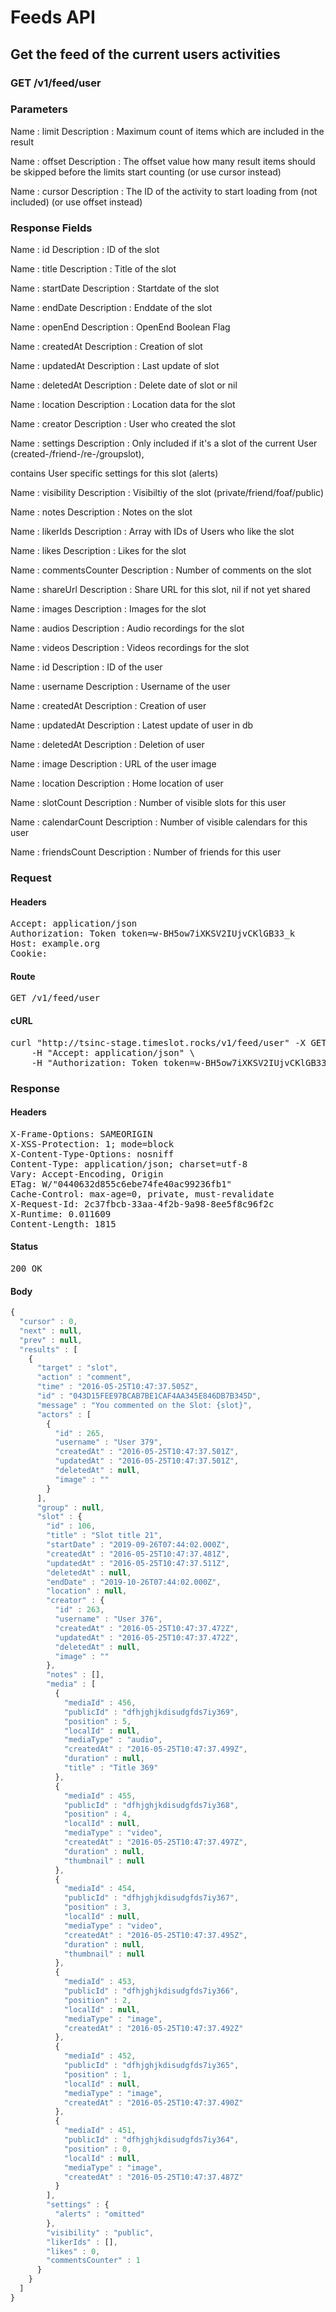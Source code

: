 # Feeds API

## Get the feed of the current users activities

### GET /v1/feed/user

### Parameters

Name : limit
Description : Maximum count of items which are included in the result

Name : offset
Description : The offset value how many result items should be skipped before the limits start counting (or use cursor instead)

Name : cursor
Description : The ID of the activity to start loading from (not included) (or use offset instead)


### Response Fields

Name : id
Description : ID of the slot

Name : title
Description : Title of the slot

Name : startDate
Description : Startdate of the slot

Name : endDate
Description : Enddate of the slot

Name : openEnd
Description : OpenEnd Boolean Flag

Name : createdAt
Description : Creation of slot

Name : updatedAt
Description : Last update of slot

Name : deletedAt
Description : Delete date of slot or nil

Name : location
Description : Location data for the slot

Name : creator
Description : User who created the slot

Name : settings
Description : Only included if it&#39;s a slot of the current User (created-/friend-/re-/groupslot),

contains User specific settings for this slot (alerts)

Name : visibility
Description : Visibiltiy of the slot (private/friend/foaf/public)

Name : notes
Description : Notes on the slot

Name : likerIds
Description : Array with IDs of Users who like the slot

Name : likes
Description : Likes for the slot

Name : commentsCounter
Description : Number of comments on the slot

Name : shareUrl
Description : Share URL for this slot, nil if not yet shared

Name : images
Description : Images for the slot

Name : audios
Description : Audio recordings for the slot

Name : videos
Description : Videos recordings for the slot

Name : id
Description : ID of the user

Name : username
Description : Username of the user

Name : createdAt
Description : Creation of user

Name : updatedAt
Description : Latest update of user in db

Name : deletedAt
Description : Deletion of user

Name : image
Description : URL of the user image

Name : location
Description : Home location of user

Name : slotCount
Description : Number of visible slots for this user

Name : calendarCount
Description : Number of visible calendars for this user

Name : friendsCount
Description : Number of friends for this user

### Request

#### Headers

<pre>Accept: application/json
Authorization: Token token=w-BH5ow7iXKSV2IUjvCKlGB33_k
Host: example.org
Cookie: </pre>

#### Route

<pre>GET /v1/feed/user</pre>

#### cURL

<pre class="request">curl &quot;http://tsinc-stage.timeslot.rocks/v1/feed/user&quot; -X GET \
	-H &quot;Accept: application/json&quot; \
	-H &quot;Authorization: Token token=w-BH5ow7iXKSV2IUjvCKlGB33_k&quot;</pre>

### Response

#### Headers

<pre>X-Frame-Options: SAMEORIGIN
X-XSS-Protection: 1; mode=block
X-Content-Type-Options: nosniff
Content-Type: application/json; charset=utf-8
Vary: Accept-Encoding, Origin
ETag: W/&quot;0440632d855c6ebe74fe40ac99236fb1&quot;
Cache-Control: max-age=0, private, must-revalidate
X-Request-Id: 2c37fbcb-33aa-4f2b-9a98-8ee5f8c96f2c
X-Runtime: 0.011609
Content-Length: 1815</pre>

#### Status

<pre>200 OK</pre>

#### Body

```javascript
{
  "cursor" : 0,
  "next" : null,
  "prev" : null,
  "results" : [
    {
      "target" : "slot",
      "action" : "comment",
      "time" : "2016-05-25T10:47:37.505Z",
      "id" : "043D15FEE97BCAB7BE1CAF4AA345E846DB7B345D",
      "message" : "You commented on the Slot: {slot}",
      "actors" : [
        {
          "id" : 265,
          "username" : "User 379",
          "createdAt" : "2016-05-25T10:47:37.501Z",
          "updatedAt" : "2016-05-25T10:47:37.501Z",
          "deletedAt" : null,
          "image" : ""
        }
      ],
      "group" : null,
      "slot" : {
        "id" : 106,
        "title" : "Slot title 21",
        "startDate" : "2019-09-26T07:44:02.000Z",
        "createdAt" : "2016-05-25T10:47:37.481Z",
        "updatedAt" : "2016-05-25T10:47:37.511Z",
        "deletedAt" : null,
        "endDate" : "2019-10-26T07:44:02.000Z",
        "location" : null,
        "creator" : {
          "id" : 263,
          "username" : "User 376",
          "createdAt" : "2016-05-25T10:47:37.472Z",
          "updatedAt" : "2016-05-25T10:47:37.472Z",
          "deletedAt" : null,
          "image" : ""
        },
        "notes" : [],
        "media" : [
          {
            "mediaId" : 456,
            "publicId" : "dfhjghjkdisudgfds7iy369",
            "position" : 5,
            "localId" : null,
            "mediaType" : "audio",
            "createdAt" : "2016-05-25T10:47:37.499Z",
            "duration" : null,
            "title" : "Title 369"
          },
          {
            "mediaId" : 455,
            "publicId" : "dfhjghjkdisudgfds7iy368",
            "position" : 4,
            "localId" : null,
            "mediaType" : "video",
            "createdAt" : "2016-05-25T10:47:37.497Z",
            "duration" : null,
            "thumbnail" : null
          },
          {
            "mediaId" : 454,
            "publicId" : "dfhjghjkdisudgfds7iy367",
            "position" : 3,
            "localId" : null,
            "mediaType" : "video",
            "createdAt" : "2016-05-25T10:47:37.495Z",
            "duration" : null,
            "thumbnail" : null
          },
          {
            "mediaId" : 453,
            "publicId" : "dfhjghjkdisudgfds7iy366",
            "position" : 2,
            "localId" : null,
            "mediaType" : "image",
            "createdAt" : "2016-05-25T10:47:37.492Z"
          },
          {
            "mediaId" : 452,
            "publicId" : "dfhjghjkdisudgfds7iy365",
            "position" : 1,
            "localId" : null,
            "mediaType" : "image",
            "createdAt" : "2016-05-25T10:47:37.490Z"
          },
          {
            "mediaId" : 451,
            "publicId" : "dfhjghjkdisudgfds7iy364",
            "position" : 0,
            "localId" : null,
            "mediaType" : "image",
            "createdAt" : "2016-05-25T10:47:37.487Z"
          }
        ],
        "settings" : {
          "alerts" : "omitted"
        },
        "visibility" : "public",
        "likerIds" : [],
        "likes" : 0,
        "commentsCounter" : 1
      }
    }
  ]
}
```
